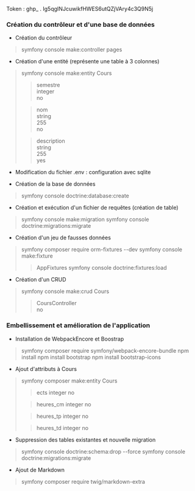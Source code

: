 Token :
ghp_
.
Ig5qgINJcuwikfHWES6utQZjVAry4c3Q9N5j

### Création du contrôleur et d'une base de données

- Création du contrôleur
> symfony console make:controller pages

- Création d'une entité (représente une table à 3 colonnes)
> symfony console make:entity Cours  
> > semestre  
> > integer  
> > no  
> 
> > nom  
> > string  
> > 255  
> > no
> 
> > description  
> > string  
> > 255  
> > yes

- Modification du fichier .env : configuration avec sqlite

- Création de la base de données
> symfony console doctrine:database:create

- Création et exécution d'un fichier de requêtes (création de table)
> symfony console make:migration
> symfony console doctrine:migrations:migrate

- Création d'un jeu de fausses données
> symfony composer require orm-fixtures --dev
> symfony console make:fixture
> > AppFixtures
> symfony console doctrine:fixtures:load

- Création d'un CRUD
> symfony console make:crud Cours
> > CoursController  
> > no

### Embellissement et amélioration de l'application

- Installation de WebpackEncore et Boostrap
> symfony composer require symfony/webpack-encore-bundle 
> npm install 
> npm install bootstrap
> npm install bootstrap-icons

- Ajout d'attributs à Cours
>  symfony composer make:entity Cours
> > ects
> > integer
> > no
> 
> > heures_cm
> > integer
> > no
>
> > heures_tp
> > integer
> > no
> 
> > heures_td
> > integer
> > no

- Suppression des tables existantes et nouvelle migration
> symfony console doctrine:schema:drop --force 
> symfony console doctrine:migrations:migrate

- Ajout de Markdown
> symfony composer require twig/markdown-extra

